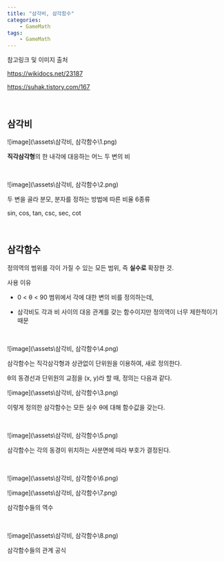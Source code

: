 ```yaml
---
title: "삼각비, 삼각함수"
categories:
    - GameMath
tags:
    - GameMath
---
```

참고링크 및 이미지 출처

<https://wikidocs.net/23187>

<https://suhak.tistory.com/167>

<br>

## 삼각비

![image](\assets\삼각비, 삼각함수\1.png)

**직각삼각형**의 한 내각에 대응하는 어느 두 변의 비

<br>

![image](\assets\삼각비, 삼각함수\2.png)

두 변을 골라 분모, 분자를 정하는 방법에 따른 비율 6종류

sin, cos, tan, csc, sec, cot

<br>

## 삼각함수

정의역의 범위를 각이 가질 수 있는 모든 범위, 즉 **실수로** 확장한 것.

사용 이유

- 0 < θ < 90 범위에서 각에 대한 변의 비를 정의하는데,

- 삼각비도 각과 비 사이의 대응 관계를 갖는 함수이지만 정의역이 너무 제한적이기 때문

<br>

![image](\assets\삼각비, 삼각함수\4.png)

삼각함수는 직각삼각형과 상관없이 단위원을 이용하여, 새로 정의한다.

θ의 동경선과 단위원의 교점을 (x, y)라 할 때, 정의는 다음과 같다.

![image](\assets\삼각비, 삼각함수\3.png)

이렇게 정의한 삼각함수는 모든 실수 θ에 대해 함수값을 갖는다.

<br>

![image](\assets\삼각비, 삼각함수\5.png)

삼각함수는 각의 동경이 위치하는 사분면에 따라 부호가 결정된다.

<br>

![image](\assets\삼각비, 삼각함수\6.png)

![image](\assets\삼각비, 삼각함수\7.png)

삼각함수들의 역수

<br>

![image](\assets\삼각비, 삼각함수\8.png)

삼각함수들의 관계 공식
